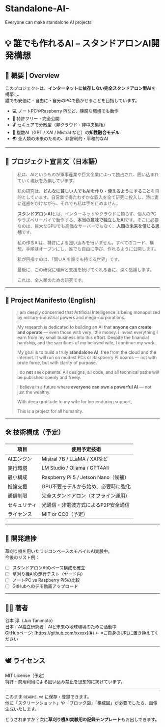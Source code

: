 # Standalone-AI-
Everyone can make standalone AI projects


# 💡 誰でも作れるAI – スタンドアロンAI開発構想

## 🧭 概要 | Overview

このプロジェクトは、**インターネットに依存しない完全スタンドアロン型AI**を構築し、  
誰でも安価に・自由に・自分のPCで動かせることを目指しています。

- 💻 ノートPCやRaspberry Piなど、陳腐な環境でも動作
- 🚫 特許フリー・完全公開
- 🔓 セキュアで分散型（非クラウド・非中央集権）
- 🧠 複数AI（GPT / XAI / Mistral など）の**知性融合モデル**
- 🌏 全人類の未来のための、非営利的・平和的なAI

---

## 📜 プロジェクト宣言文（日本語）

> 私は、AIというものが軍事産業や巨大企業によって独占され、囲い込まれていく現状を危惧しています。  
>  
> 私の研究は、**どんなに貧しい人でもAIを作り・使えるようにすること**を目的としています。自営業で得たわずかな収入を全て研究に投入し、時に妻に迷惑をかけながら、それでも私は手を止めません。  
>  
> **スタンドアロンAI**とは、インターネットやクラウドに頼らず、個人のPCやラズベリーパイで動作する、**本当の意味で独立したAI**です。そこに必要なのは、巨大なGPUでも高価なサーバーでもなく、**人類の未来を信じる思想**です。  
>  
> 私の作るAIは、特許による囲い込みを行いません。すべてのコード、構想、手順はオープンにし、誰でも自由に学び、作れるように公開します。  
>  
> 私が目指すのは、「賢いAIを誰でも持てる世界」です。  
>  
> 最後に、この研究に理解と支援を続けてくれる妻に、深く感謝します。  
>  
> これは、全人類のための研究です。

---

## 📄 Project Manifesto (English)

> I am deeply concerned that Artificial Intelligence is being monopolized by military-industrial powers and mega-corporations.  
>  
> My research is dedicated to building an AI that **anyone can create and operate** — even those with very little money. I invest everything I earn from my small business into this effort. Despite the financial hardship, and the sacrifices of my beloved wife, I continue my work.  
>  
> My goal is to build a truly **standalone AI**, free from the cloud and the internet. It will run on modest PCs or Raspberry Pi boards — not with brute force, but with clarity of purpose.  
>  
> I do **not** seek patents. All designs, all code, and all technical paths will be published openly and freely.  
>  
> I believe in a future where **everyone can own a powerful AI** — not just the wealthy.  
>  
> With deep gratitude to my wife for her enduring support,  
>  
> This is a project for all humanity.

---

## 🛠️ 技術構成（予定）

| 項目 | 使用予定技術 |
|------|----------------|
| AIエンジン | Mistral 7B / LLaMA / XAIなど |
| 実行環境 | LM Studio / Ollama / GPT4All |
| 最小構成 | Raspberry Pi 5 / Jetson Nano（候補） |
| 推論支援 | GPU不要モデルから始め、必要時に強化 |
| 通信制限 | 完全スタンドアロン（オフライン運用） |
| セキュリティ | 光通信・非電波方式によるP2P安全通信 |
| ライセンス | MIT or CC0（予定） |

---

## 📸 開発進捗

草刈り機を用いたラジコンベースのモバイルAI実験中。  
今後のリスト例：

- [ ] スタンドアロンAIのベース構成を確立
- [ ] 草刈り機AIの走行テスト（ヤード内）
- [ ] ノートPC vs Raspberry Pi5の比較
- [ ] GitHubへのデモ動画アップロード

---

## 🧑‍🔬 著者

谷本 淳（Jun Tanimoto）  
日本・AI独立研究者｜AIと未来の地球環境のために活動中  
GitHubページ: [https://github.com/xxxxx](#) ← ※ご自身のURLに置き換えてください

---

## 🕊️ ライセンス

MIT License（予定）  
特許・商用利用による囲い込み禁止を思想的に掲げています。  

---

このまま `README.md` に保存・登録できます。  
他に「スクリーンショット」や「ブロック図」「構成図」が必要でしたら、画像生成いたします。

どうされますか？次に**草刈り機AI実験用の記録テンプレート**もお出しできます。
